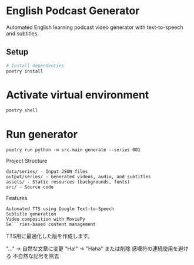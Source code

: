 # English Podcast Generator

Automated English learning podcast video generator with text-to-speech and subtitles.

## Setup

```bash
# Install dependencies
poetry install
```

# Activate virtual environment
```bash
poetry shell
```
# Run generator
```
poetry run python -m src.main generate --series 001
```
Project Structure

```
data/series/ - Input JSON files
output/series/ - Generated videos, audio, and subtitles
assets/ - Static resources (backgrounds, fonts)
src/ - Source code
```
Features

```
Automated TTS using Google Text-to-Speech
Subtitle generation
Video composition with MoviePy
Se```ries-based content management
```


TTS用に最適化した版を作成します。

"..." → 自然な文章に変更
"Ha!" → "Haha" または削除
感嘆符の連続使用を避ける
不自然な記号を除去
